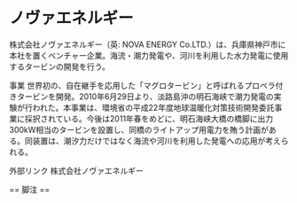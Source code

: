 # ノヴァエネルギー

株式会社ノヴァエネルギー（英: NOVA ENERGY Co.LTD.）は、兵庫県神戸市に本社を置くベンチャー企業。海流・潮力発電や、河川を利用した水力発電に使用するタービンの開発を行う。

事業
世界初の、自在継手を応用した「マグロタービン」と呼ばれるプロペラ付きタービンを開発。2010年6月29日より、淡路島沖の明石海峡で潮力発電の実験が行われた。本事業は、環境省の平成22年度地球温暖化対策技術開発委託事業に採択されている。今後は2011年春をめどに、明石海峡大橋の橋脚に出力300kW相当のタービンを設置し、同橋のライトアップ用電力を賄う計画がある。同装置は、潮汐力だけではなく海流や河川を利用した発電への応用が考えられる。

外部リンク
株式会社ノヴァエネルギー


== 脚注 ==